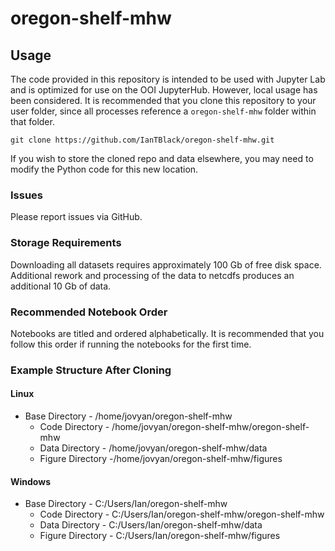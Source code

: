 # oregon-shelf-mhw


## Usage
The code provided in this repository is intended to be used with Jupyter Lab and is optimized for use on the OOI JupyterHub. However, local usage has been considered. It is recommended that you clone this repository to your user folder, since all processes reference a `oregon-shelf-mhw` folder within that folder. 

`git clone https://github.com/IanTBlack/oregon-shelf-mhw.git`

If you wish to store the cloned repo and data elsewhere, you may need to modify the Python code for this new location. 

### Issues
Please report issues via GitHub.

### Storage Requirements
Downloading all datasets requires approximately 100 Gb of free disk space.
Additional rework and processing of the data to netcdfs produces an additional 10 Gb of data.

### Recommended Notebook Order
Notebooks are titled and ordered alphabetically. It is recommended that you follow this order if running the notebooks for the first time.


### Example Structure After Cloning

#### Linux
* Base Directory - /home/jovyan/oregon-shelf-mhw
    * Code Directory - /home/jovyan/oregon-shelf-mhw/oregon-shelf-mhw
    * Data Directory - /home/jovyan/oregon-shelf-mhw/data
    * Figure Directory -/home/jovyan/oregon-shelf-mhw/figures
    
  
#### Windows
* Base Directory - C:/Users/Ian/oregon-shelf-mhw
    * Code Directory - C:/Users/Ian/oregon-shelf-mhw/oregon-shelf-mhw
    * Data Directory - C:/Users/Ian/oregon-shelf-mhw/data
    * Figure Directory - C:/Users/Ian/oregon-shelf-mhw/figures



